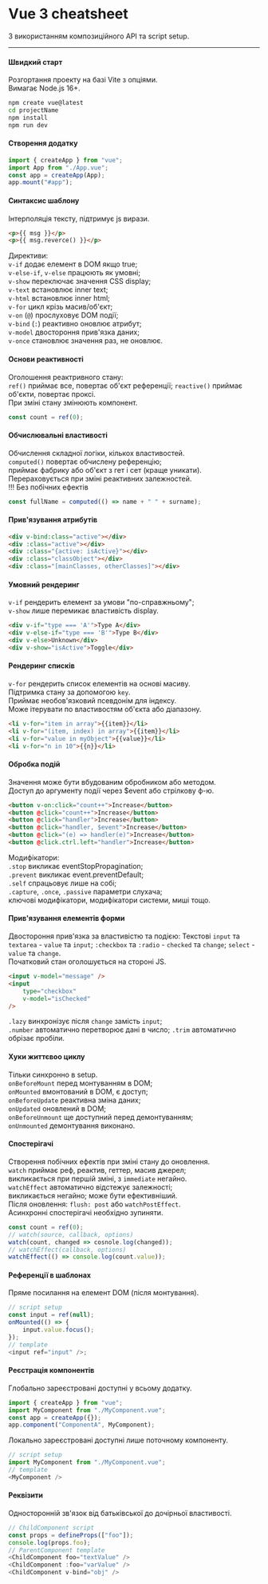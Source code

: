 # Vue 3 cheatsheet

З використанням композиційного API та script setup.

---

#### Швидкий старт

Розгортання проекту на базі Vite з опціями.  
Вимагає Node.js 16+.

```bash
npm create vue@latest
cd projectName
npm install
npm run dev
```

#### Створення додатку

```js
import { createApp } from "vue";
import App from "./App.vue";
const app = createApp(App);
app.mount("#app");
```

#### Синтаксис шаблону

Інтерполяція тексту, підтримує js вирази.

```html
<p>{{ msg }}</p>
<p>{{ msg.reverce() }}</p>
```

Директиви:  
`v-if` додає елемент в DOM якщо true;  
`v-else-if`, `v-else` працюють як умовні;  
`v-show` переключає значення CSS display;  
`v-text` встановлює inner text;  
`v-html` встановлює inner html;  
`v-for` цикл крізь масив/об'єкт;  
`v-on` (`@`) прослуховує DOM події;  
`v-bind` (`:`) реактивно оновлює атрибут;  
`v-model` двостороння прив'язка даних;  
`v-once` становлює значення раз, не оновлює.

#### Основи реактивності

Оголошення реактривного стану:  
`ref()` приймає все, повертає об'єкт референції;
`reactive()` приймає об'єкти, повертає проксі.  
При зміні стану змінюють компонент.

```js
const count = ref(0);
```

#### Обчислювальні властивості

Обчислення складної логіки, кількох властивостей.  
`computed()` повертає обчислену референцію;  
приймає фабрику або об'єкт з гет і сет (краще уникати).  
Перераховується при зміні реактивних залежностей.  
!!! Без побічних ефектів

```js
const fullName = computed(() => name + " " + surname);
```

#### Прив'язування атрибутів

```html
<div v-bind:class="active"></div>
<div :class="active"></div>
<div :class="{active: isActive}"></div>
<div :class="classObject"></div>
<div :class="[mainClasses, otherClasses]"></div>
```

#### Умовний рендеринг

`v-if` рендерить елемент за умови "по-справжньому";  
`v-show` лише перемикає властивість display.

```html
<div v-if="type === 'A'">Type A</div>
<div v-else-if="type === 'B'">Type B</div>
<div v-else>Unknown</div>
<div v-show="isActive">Toggle</div>
```

#### Рендеринг списків

`v-for` рендерить список елементів на основі масиву.  
Підтримка стану за допомогою `key`.  
Приймає необов'язковий псевдонім для індексу.  
Може ітерувати по властивостям об'єкта або діапазону.

```html
<li v-for="item in array">{{item}}</li>
<li v-for="(item, index) in array">{{item}}</li>
<li v-for="value in myObject">{{value}}</li>
<li v-for="n in 10">{{n}}</li>
```

#### Обробка подій

Значення може бути вбудованим обробником або методом.  
Доступ до аргументу події через $event або стрілкову ф-ю.

```html
<button v-on:click="count++">Increase</button>
<button @click="count++">Increase</button>
<button @click="handler">Increase</button>
<button @click="handler, $event">Increase</button>
<button @click="(e) => handler(e)">Increase</button>
<button @click.ctrl.left="handler">Increase</button>
```

Модифікатори:  
`.stop` викликає eventStopPropagination;  
`.prevent` викликає event.preventDefault;  
`.self` спрацьовує лише на собі;  
`.capture`, `.once`, `.passive` параметри слухача;  
ключові модифікатори, модифікатори системи, миші тощо.

#### Прив'язування елементів форми

Двостороння прив'язка за властивістю та подією:
Текстові `input` та `textarea` - `value` та `input`;
`:checkbox` та `:radio` - `checked` та `change`;
`select` - `value` та `change`.  
Початковий стан оголошується на стороні JS.

```html
<input v-model="message" />
<input
	type="checkbox"
	v-model="isChecked"
/>
```

`.lazy` винхронізує після `change` замість `input`;  
`.number` автоматично перетворює дані в число;
`.trim` автоматично обрізає пробіли.

#### Хуки життєвоо циклу

Тільки синхронно в setup.  
`onBeforeMount` перед монтуванням в DOM;  
`onMounted` вмонтований в DOM, є доступ;  
`onBeforeUpdate` реактивна зміна даних;  
`onUpdated` оновлений в DOM;  
`onBeforeUnmount` ще доступний перед демонтуванням;  
`onUnmounted` демонтування виконано.

#### Спостерігачі

Створення побічних ефектів при зміні стану до оновлення.  
`watch` приймає реф, реактив, геттер, масив джерел;  
викликається при першій зміні, з `immediate` негайно.  
`watchEffect` автоматично відстежує залежності;  
викликається негайно; може бути ефективніший.  
Після оновлення: `flush: post` або `watchPostEffect`.  
Асинхронні спостерігачі необхідно зупиняти.

```js
const count = ref(0);
// watch(source, callback, options)
watch(count, changed => cosnole.log(changed));
// watchEffect(callback, options)
watchEffect(() => console.log(count.value));
```

#### Референції в шаблонах

Пряме посилання на елемент DOM (після монтування).

```js
// script setup
const input = ref(null);
onMounted(() => {
	input.value.focus();
});
// template
<input ref="input" />;
```

#### Реєстрація компонентів

Глобально зареєстровані доступні у всьому додатку.

```js
import { createApp } from "vue";
import MyComponent from "./MyComponent.vue";
const app = createApp({});
app.component("ComponentA", MyComponent);
```

Локально зареєстровані доступні лише поточному компоненту.

```js
// script setup
import MyComponent from "./MyComponent.vue";
// template
<MyComponent />
```

#### Реквізити

Односторонній зв'язок від батьківської до дочірньої властивості.

```js
// ChildComponent script
const props = defineProps(["foo"]);
console.log(props.foo);
// ParentComponent template
<ChildComponent foo="textValue" />
<ChildComponent :foo="varValue" />
<ChildComponent v-bind="obj" />
```